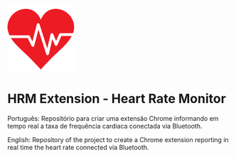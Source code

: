 <img src="/favicon.png" width="150px" />
<h1> HRM Extension - Heart Rate Monitor</h1>


<p>Português: Repositório para criar uma extensão Chrome informando em tempo real a taxa de frequência cardiaca conectada via Bluetooth.<p>
<p>English: Repository of the project to create a Chrome extension reporting in real time the heart rate connected via Bluetooth.</p>
